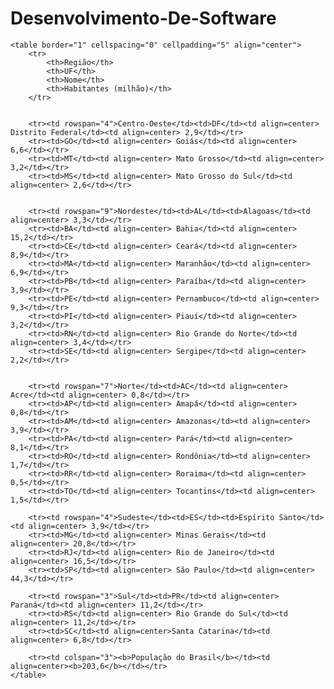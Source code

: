 # Desenvolvimento-De-Software

<!DOCTYPE html>
<html lang="pt-BR">
<head>
    <meta charset="UTF-8">
    <meta name="viewport" content="width=device-width, initial-scale=1.0">
    <title>População do Brasil</title>
</head>
<body>

    <table border="1" cellspacing="0" cellpadding="5" align="center">
        <tr>
            <th>Região</th>
            <th>UF</th>
            <th>Nome</th>
            <th>Habitantes (milhão)</th>
        </tr>

       
        <tr><td rowspan="4">Centro-Oeste</td><td>DF</td><td align=center> Distrito Federal</td><td align=center> 2,9</td></tr>
        <tr><td>GO</td><td align=center> Goiás</td><td align=center> 6,6</td></tr>
        <tr><td>MT</td><td align=center> Mato Grosso</td><td align=center> 3,2</td></tr>
        <tr><td>MS</td><td align=center> Mato Grosso do Sul</td><td align=center> 2,6</td></tr>

    
        <tr><td rowspan="9">Nordeste</td><td>AL</td><td>Alagoas</td><td align=center> 3,3</td></tr>
        <tr><td>BA</td><td align=center> Bahia</td><td align=center> 15,2</td></tr>
        <tr><td>CE</td><td align=center> Ceará</td><td align=center> 8,9</td></tr>
        <tr><td>MA</td><td align=center> Maranhão</td><td align=center> 6,9</td></tr>
        <tr><td>PB</td><td align=center> Paraíba</td><td align=center> 3,9</td></tr>
        <tr><td>PE</td><td align=center> Pernambuco</td><td align=center> 9,3</td></tr>
        <tr><td>PI</td><td align=center> Piauí</td><td align=center> 3,2</td></tr>
        <tr><td>RN</td><td align=center> Rio Grande do Norte</td><td align=center> 3,4</td></tr>
        <tr><td>SE</td><td align=center> Sergipe</td><td align=center> 2,2</td></tr>

        
        <tr><td rowspan="7">Norte</td><td>AC</td><td align=center> Acre</td><td align=center> 0,8</td></tr>
        <tr><td>AP</td><td align=center> Amapá</td><td align=center> 0,8</td></tr>
        <tr><td>AM</td><td align=center> Amazonas</td><td align=center> 3,9</td></tr>
        <tr><td>PA</td><td align=center> Pará</td><td align=center> 8,1</td></tr>
        <tr><td>RO</td><td align=center> Rondônia</td><td align=center> 1,7</td></tr>
        <tr><td>RR</td><td align=center> Roraima</td><td align=center> 0,5</td></tr>
        <tr><td>TO</td><td align=center> Tocantins</td><td align=center> 1,5</td></tr>

        <tr><td rowspan="4">Sudeste</td><td>ES</td><td>Espírito Santo</td><td align=center> 3,9</td></tr>
        <tr><td>MG</td><td align=center> Minas Gerais</td><td align=center> 20,8</td></tr>
        <tr><td>RJ</td><td align=center> Rio de Janeiro</td><td align=center> 16,5</td></tr>
        <tr><td>SP</td><td align=center> São Paulo</td><td align=center> 44,3</td></tr>

        <tr><td rowspan="3">Sul</td><td>PR</td><td align=center> Paraná</td><td align=center> 11,2</td></tr>
        <tr><td>RS</td><td align=center> Rio Grande do Sul</td><td align=center> 11,2</td></tr>
        <tr><td>SC</td><td align=center>Santa Catarina</td><td align=center> 6,8</td></tr>

        <tr><td colspan="3"><b>População do Brasil</b></td><td align=center><b>203,6</b></td></tr>
    </table>

</body>
</html>
